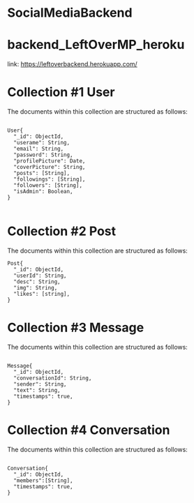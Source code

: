 # SocialMediaBackend

# backend_LeftOverMP_heroku
link:
https://leftoverbackend.herokuapp.com/


# Collection #1 User
The documents within this collection are structured as follows:

```

User{
  "_id": ObjectId,
  "userame": String,
  "email": String,
  "password": String,
  "profilePicture": Date,
  "coverPicture": String,
  "posts": [String],
  "followings": [String],
  "followers": [String],
  "isAdmin": Boolean,
}


```

# Collection #2 Post
The documents within this collection are structured as follows:
```
Post{
  "_id": ObjectId,
  "userId": String,
  "desc": String,
  "img": String,
  "likes": [string], 
}

```

# Collection #3 Message
The documents within this collection are structured as follows:
```

Message{
  "_id": ObjectId,
  "conversationId": String,
  "sender": String,
  "text": String,
  "timestamps": true,
}

```



# Collection #4 Conversation
The documents within this collection are structured as follows:
```

Conversation{
  "_id": ObjectId,
  "members":[String],
  "timestamps": true,
}

```

